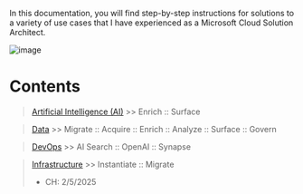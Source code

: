 In this documentation, you will find step-by-step instructions for solutions to a variety of use cases that I have experienced as a Microsoft Cloud Solution Architect.

![image](https://user-images.githubusercontent.com/44923999/185972867-64465cc3-0769-4045-bc5d-672f573854c7.png)

# Contents

> [Artificial Intelligence (AI)](AI.html) >> Enrich :: Surface

> [Data](Data.html) >> Migrate :: Acquire :: Enrich :: Analyze :: Surface :: Govern

> [DevOps](DevOps.html) >> AI Search :: OpenAI :: Synapse

> [Infrastructure](Infrastructure.html) >> Instantiate :: Migrate
>
> - CH: 2/5/2025
